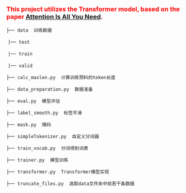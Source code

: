 ### <font color='red'>**This project utilizes the Transformer model, based on the paper [Attention Is All You Need](https://arxiv.org/abs/1706.03762).**</font>

`├── data  训练数据`

​	`|── test`

​	`|── train`

​	`|── valid`

`├── calc_maxlen.py  计算训练预料的token长度`

`├── data_preparation.py  数据准备`

`├── eval.py  模型评估`

`├── label_smooth.py  标签平滑`

`├── mask.py  掩码`

`├── simpleTokenizer.py  自定义分词器`

`├── train_vocab.py  分词得到词表`

`├── trainer.py  模型训练`

`├── transformer.py  Transformer模型实现`

`├── truncate_files.py  选取data文件夹中前若干条数据`